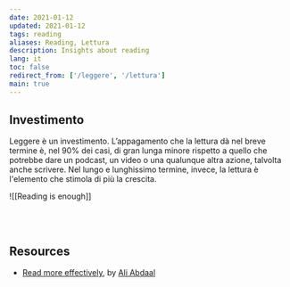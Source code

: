 ```yaml
---
date: 2021-01-12
updated: 2021-01-12
tags: reading
aliases: Reading, Lettura
description: Insights about reading
lang: it
toc: false
redirect_from: ['/leggere', '/lettura']
main: true
---
```

## Investimento

Leggere è un investimento. L’appagamento che la lettura dà nel breve termine è, nel 90% dei casi, di gran lunga minore rispetto a quello che potrebbe dare un podcast, un video o una qualunque altra azione, talvolta anche scrivere. Nel lungo e lunghissimo termine, invece, la lettura è l'elemento che stimola di più la crescita.

![[Reading is enough]]

<br>
<br>

## Resources

- [Read more effectively](https://aliabdaal.com/read-more-effectively/ 'Read more effectively'), by [Ali Abdaal](https://aliabdaal.com/about/ 'Ali Abdaal')